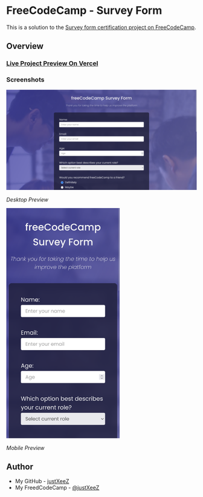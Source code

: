 # FreeCodeCamp - Survey Form

This is a solution to the [Survey form certification project on FreeCodeCamp](https://www.freecodecamp.org/learn/2022/responsive-web-design/build-a-survey-form-project/build-a-survey-form).

## Overview

### [Live Project Preview On Vercel](https://xeezfcc-surveyform.vercel.app/)

### Screenshots

<img src="design\desktop.png" width="600px"/>

_Desktop Preview_

<img src="design\mobile.png" width="300px"/>

_Mobile Preview_

## Author

- My GitHub - [justXeeZ](https://github.com/justXeeZ)
- My FreedCodeCamp - [@justXeeZ](https://www.freecodecamp.org/justXeeZ)

